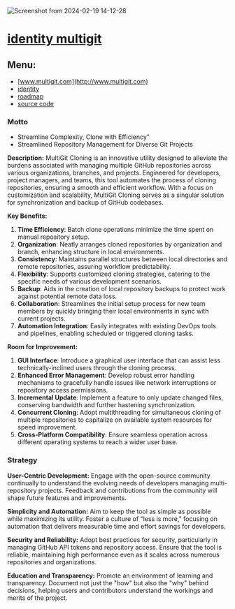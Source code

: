 ![Screenshot from 2024-02-19 14-12-28](https://github.com/multigit-com/python/assets/5669657/3bf51648-2967-455d-ba38-9cd1967765be)


# [identity multigit](http://identity.multigit.com)
 
## Menu:

+ [www.multigit.com](http://www.multigit.com)
+ [identity](http://identity.multigit.com)
+ [roadmap](http://roadmap.multigit.com)
+ [source code](http://python.multigit.com)

### Motto
+ Streamline Complexity, Clone with Efficiency"
+ Streamlined Repository Management for Diverse Git Projects

**Description:**
MultiGit Cloning is an innovative utility designed to alleviate the burdens associated with managing multiple GitHub repositories across various organizations, branches, and projects. Engineered for developers, project managers, and teams, this tool automates the process of cloning repositories, ensuring a smooth and efficient workflow. With a focus on customization and scalability, MultiGit Cloning serves as a singular solution for synchronization and backup of GitHub codebases.

**Key Benefits:**

1. **Time Efficiency**: Batch clone operations minimize the time spent on manual repository setup.
2. **Organization**: Neatly arranges cloned repositories by organization and branch, enhancing structure in local environments.
3. **Consistency**: Maintains parallel structures between local directories and remote repositories, assuring workflow predictability.
4. **Flexibility**: Supports customized cloning strategies, catering to the specific needs of various development scenarios.
5. **Backup**: Aids in the creation of local repository backups to protect work against potential remote data loss.
6. **Collaboration**: Streamlines the initial setup process for new team members by quickly bringing their local environments in sync with current projects.
7. **Automation Integration**: Easily integrates with existing DevOps tools and pipelines, enabling scheduled or triggered cloning tasks.

**Room for Improvement:**

1. **GUI Interface**: Introduce a graphical user interface that can assist less technically-inclined users through the cloning process.
2. **Enhanced Error Management**: Develop robust error handling mechanisms to gracefully handle issues like network interruptions or repository access permissions.
3. **Incremental Update**: Implement a feature to only update changed files, conserving bandwidth and further hastening synchronization.
4. **Concurrent Cloning**: Adopt multithreading for simultaneous cloning of multiple repositories to capitalize on available system resources for speed improvement.
5. **Cross-Platform Compatibility**: Ensure seamless operation across different operating systems to reach a wider user base.





### Strategy

**User-Centric Development:**
Engage with the open-source community continually to understand the evolving needs of developers managing multi-repository projects. Feedback and contributions from the community will shape future features and improvements.

**Simplicity and Automation:**
Aim to keep the tool as simple as possible while maximizing its utility. Foster a culture of "less is more," focusing on automation that delivers measurable time and effort savings for developers.

**Security and Reliability:**
Adopt best practices for security, particularly in managing GitHub API tokens and repository access. Ensure that the tool is reliable, maintaining high performance even as it scales across numerous repositories and organizations.

**Education and Transparency:**
Promote an environment of learning and transparency. Document not just the "how" but also the "why" behind decisions, helping users and contributors understand the workings and merits of the project. 

